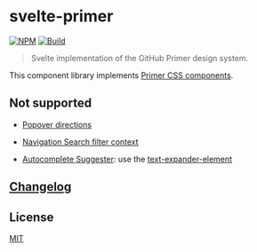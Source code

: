 # svelte-primer

[![NPM][npm]][npm-url]
[![Build][build]][build-badge]

> Svelte implementation of the GitHub Primer design system.

This component library implements [Primer CSS components](https://primer.style/css/components).

## Not supported

- [Popover directions](https://primer.style/css/components/popover)

- [Navigation Search filter context](https://primer.style/css/components/navigation#filter-list)

- [Autocomplete Suggester](https://primer.style/css/components/autocomplete#suggester): use the [text-expander-element](https://github.com/github/text-expander-element)

## [Changelog](CHANGELOG.md)

## License

[MIT](LICENSE)

[npm]: https://img.shields.io/npm/v/svelte-primer.svg?color=orange
[npm-url]: https://npmjs.com/package/svelte-primer
[build]: https://travis-ci.com/metonym/svelte-primer.svg?branch=master
[build-badge]: https://travis-ci.com/metonym/svelte-primer
